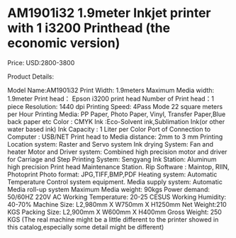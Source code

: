# AM1901i32 1.9meter Inkjet printer with 1 i3200 Printhead (the economic version)

Price: USD:2800-3800

Product Details:

Model Name:AM1901i32
Print Width: 1.9meters
Maximum Media width: 1.9meter
Print head： Epson i3200 print head
Number of Print head：1 piece
Resolution: 1440 dpi
Printing Speed: 4Pass Mode 22 square meters per Hour
Printing Media: PP Paper, Photo Paper, Vinyl, Transfer Paper,Blue back paper etc
Color : CMYK
Ink :Eco-Solvent ink,Sublimation Ink(or other water based ink)
Ink Capacity : 1 Liter per Color
Port of Connection to Computer : USB/NET
Print head to Media distance: 2mm to 3 mm
Printing Location system: Raster and Servo system
Ink drying System: Fan and heater
Motor and Driver system: Combined high precision motor and driver for Carriage and Step
Printing System: Sengyang
Ink Station: Aluminum high precision Print head Maintenance Station.
Rip Software : Maintop, RIIN, Photoprint
Photo format: JPG,TIFF,BMP,PDF
Heating system: Automatic Temperature Control system equipment.
Media supply system: Automatic Media roll-up system
Maximum Media weight: 90kgs
Power demand: 50/60HZ 220V AC
Working Temperature: 20-25 CESUS
Working Humidity: 40-70%
Machine Size: L2,980mm X W750mm X H1250mm
Net Weight:210 KGS
Packing Size: L2,900mm X W600mm X H400mm
Gross Weight: 250 KGS
(The real machine might be a little different to the printer showed in this catalog,especially some detail might be different)